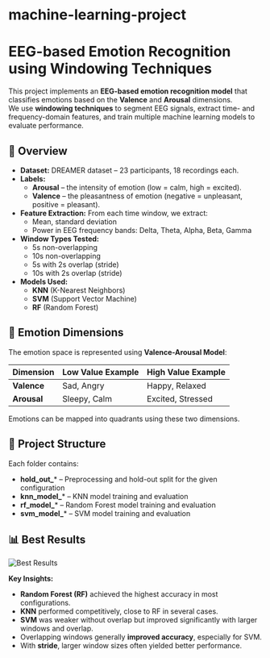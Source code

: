# machine-learning-project

# EEG-based Emotion Recognition using Windowing Techniques

This project implements an **EEG-based emotion recognition model** that classifies emotions based on the **Valence** and **Arousal** dimensions.  
We use **windowing techniques** to segment EEG signals, extract time- and frequency-domain features, and train multiple machine learning models to evaluate performance.

## 📄 Overview

- **Dataset:** DREAMER dataset – 23 participants, 18 recordings each.
- **Labels:**  
  - **Arousal** – the intensity of emotion (low = calm, high = excited).  
  - **Valence** – the pleasantness of emotion (negative = unpleasant, positive = pleasant).  
- **Feature Extraction:** From each time window, we extract:
  - Mean, standard deviation
  - Power in EEG frequency bands: Delta, Theta, Alpha, Beta, Gamma
- **Window Types Tested:**
  - 5s non-overlapping  
  - 10s non-overlapping  
  - 5s with 2s overlap (stride)  
  - 10s with 2s overlap (stride)
- **Models Used:**
  - **KNN** (K-Nearest Neighbors)
  - **SVM** (Support Vector Machine)
  - **RF** (Random Forest)

## 🧠 Emotion Dimensions

The emotion space is represented using **Valence-Arousal Model**:

| Dimension | Low Value Example | High Value Example |
|-----------|-------------------|--------------------|
| **Valence** | Sad, Angry        | Happy, Relaxed     |
| **Arousal** | Sleepy, Calm      | Excited, Stressed  |

Emotions can be mapped into quadrants using these two dimensions.

## 📂 Project Structure


Each folder contains:
- **hold_out_*** – Preprocessing and hold-out split for the given configuration
- **knn_model_*** – KNN model training and evaluation
- **rf_model_*** – Random Forest model training and evaluation
- **svm_model_*** – SVM model training and evaluation

## 📊 Best Results

![Best Results](c8dac55a-8612-4b51-a197-02ed8fefdf18.png)

**Key Insights:**
- **Random Forest (RF)** achieved the highest accuracy in most configurations.
- **KNN** performed competitively, close to RF in several cases.
- **SVM** was weaker without overlap but improved significantly with larger windows and overlap.
- Overlapping windows generally **improved accuracy**, especially for SVM.
- With **stride**, larger window sizes often yielded better performance.
